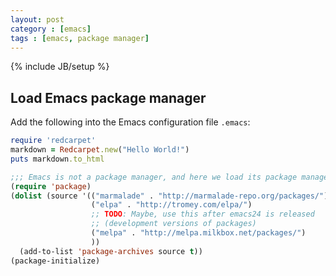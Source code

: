 ```yaml
---
layout: post
category : [emacs]
tags : [emacs, package manager]
---
```

{% include JB/setup %}

## Load Emacs package manager

Add the following into the Emacs configuration file `.emacs`:

``` ruby
require 'redcarpet'
markdown = Redcarpet.new("Hello World!")
puts markdown.to_html
```

    
```cl
;;; Emacs is not a package manager, and here we load its package manager!
(require 'package)
(dolist (source '(("marmalade" . "http://marmalade-repo.org/packages/")
                  ("elpa" . "http://tromey.com/elpa/")
                  ;; TODO: Maybe, use this after emacs24 is released
                  ;; (development versions of packages)
                  ("melpa" . "http://melpa.milkbox.net/packages/")
                  ))
  (add-to-list 'package-archives source t))
(package-initialize)
```

<!-- more -->